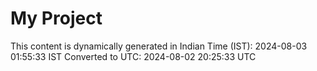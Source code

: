 # My Project

This content is dynamically generated in Indian Time (IST): 2024-08-03 01:55:33 IST
Converted to UTC: 2024-08-02 20:25:33 UTC
